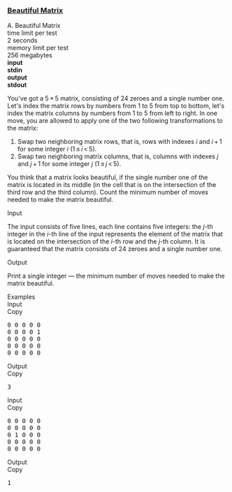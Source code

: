 <h3><a href="https://codeforces.com/contest/263/problem/A" target="_blank" rel="noopener noreferrer">Beautiful Matrix</a></h3>
<div class="header"><div class="title">A. Beautiful Matrix</div><div class="time-limit"><div class="property-title">time limit per test</div>2 seconds</div><div class="memory-limit"><div class="property-title">memory limit per test</div>256 megabytes</div><div class="input-file input-standard" style="font-weight: bold"><div class="property-title">input</div>stdin</div><div class="output-file output-standard" style="font-weight: bold"><div class="property-title">output</div>stdout</div></div><div><p>You've got a <span class="tex-span">5 × 5</span> matrix, consisting of <span class="tex-span">24</span> zeroes and a single number one. Let's index the matrix rows by numbers from <span class="tex-span">1</span> to <span class="tex-span">5</span> from top to bottom, let's index the matrix columns by numbers from <span class="tex-span">1</span> to <span class="tex-span">5</span> from left to right. In one move, you are allowed to apply one of the two following transformations to the matrix:</p><ol> <li> Swap two neighboring matrix rows, that is, rows with indexes <span class="tex-span"><i>i</i></span> and <span class="tex-span"><i>i</i> + 1</span> for some integer <span class="tex-span"><i>i</i></span> <span class="tex-span">(1 ≤ <i>i</i> &lt; 5)</span>. </li><li> Swap two neighboring matrix columns, that is, columns with indexes <span class="tex-span"><i>j</i></span> and <span class="tex-span"><i>j</i> + 1</span> for some integer <span class="tex-span"><i>j</i></span> <span class="tex-span">(1 ≤ <i>j</i> &lt; 5)</span>. </li></ol><p>You think that a matrix looks <span class="tex-font-style-it">beautiful</span>, if the single number one of the matrix is located in its middle (in the cell that is on the intersection of the third row and the third column). Count the minimum number of moves needed to make the matrix beautiful.</p></div><div class="input-specification"><div class="section-title">Input</div><p>The input consists of five lines, each line contains five integers: the <span class="tex-span"><i>j</i></span>-th integer in the <span class="tex-span"><i>i</i></span>-th line of the input represents the element of the matrix that is located on the intersection of the <span class="tex-span"><i>i</i></span>-th row and the <span class="tex-span"><i>j</i></span>-th column. It is guaranteed that the matrix consists of <span class="tex-span">24</span> zeroes and a single number one.</p></div><div class="output-specification"><div class="section-title">Output</div><p>Print a single integer — the minimum number of moves needed to make the matrix beautiful.</p></div><div class="sample-tests"><div class="section-title">Examples</div><div class="sample-test"><div class="input"><div class="title">Input<div title="Copy" data-clipboard-target="#id00208467884781121" id="id001596388791087705" class="input-output-copier">Copy</div></div><pre id="id00208467884781121">0 0 0 0 0<br>0 0 0 0 1<br>0 0 0 0 0<br>0 0 0 0 0<br>0 0 0 0 0<br></pre></div><div class="output"><div class="title">Output<div title="Copy" data-clipboard-target="#id004881531454005118" id="id0037663474132299746" class="input-output-copier">Copy</div></div><pre id="id004881531454005118">3<br></pre></div><div class="input"><div class="title">Input<div title="Copy" data-clipboard-target="#id007829140224234502" id="id00511689682942941" class="input-output-copier">Copy</div></div><pre id="id007829140224234502">0 0 0 0 0<br>0 0 0 0 0<br>0 1 0 0 0<br>0 0 0 0 0<br>0 0 0 0 0<br></pre></div><div class="output"><div class="title">Output<div title="Copy" data-clipboard-target="#id0035897529938482864" id="id002626174213971797" class="input-output-copier">Copy</div></div><pre id="id0035897529938482864">1<br></pre></div></div></div>
